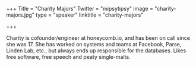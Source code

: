 +++
Title = "Charity Majors"
Twitter = "mipsytipsy"
image = "charity-majors.jpg"
type = "speaker"
linktitle = "charity-majors"

+++

Charity is cofounder/engineer at honeycomb.io, and has been on call since she was 17. She has worked on systems and teams at Facebook, Parse, Linden Lab, etc., but always ends up responsible for the databases. Likes free software, free speech and peaty single-malts.
